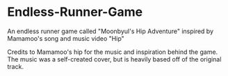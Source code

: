 # Endless-Runner-Game
An endless runner game called "Moonbyul's Hip Adventure" inspired by Mamamoo's song and music video "Hip"

Credits to Mamamoo's hip for the music and inspiration behind the game. The music was a self-created cover, but is heavily based off of the original track.

